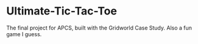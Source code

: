 Ultimate-Tic-Tac-Toe
====================

The final project for APCS, built with the Gridworld Case Study. Also a fun game I guess.
